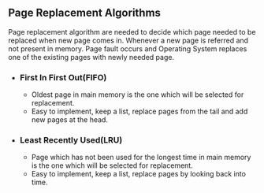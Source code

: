 ## Page Replacement Algorithms
Page replacement algorithm are needed to decide which page needed to be replaced when new page comes in. Whenever a new page is referred and not present in memory.
Page fault occurs and Operating System replaces one of the existing pages with newly needed page.
* ### First In First Out(FIFO)
    * Oldest page in main memory is the one which will be selected for replacement.
    * Easy to implement, keep a list, replace pages from the tail and add new pages at the head.

* ### Least Recently Used(LRU)
    * Page which has not been used for the longest time in main memory is the one which will be selected for replacement.
    * Easy to implement, keep a list, replace pages by looking back into time.

